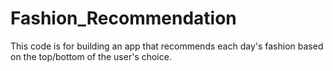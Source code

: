 # Fashion_Recommendation

This code is for building an app that recommends each day's fashion based on the top/bottom of the user's choice.